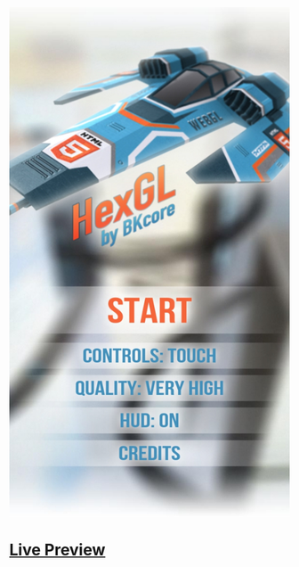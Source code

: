 ![Screenshot](https://github.com/Kallpolo/HexGL/blob/main/demo.jpg)

# [Live Preview](https://kallpolo.github.io/HexGL/)
